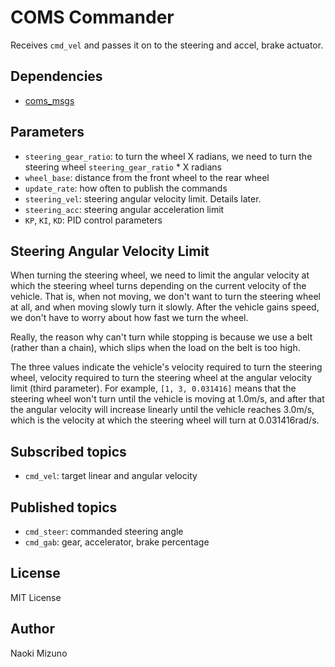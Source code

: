 # COMS Commander

Receives `cmd_vel` and passes it on to the steering and accel, brake actuator.

## Dependencies

- [coms_msgs](https://github.com/tado-aev/coms_msgs)

## Parameters

- `steering_gear_ratio`: to turn the wheel X radians, we need to turn the
  steering wheel `steering_gear_ratio` * X radians
- `wheel_base`: distance from the front wheel to the rear wheel
- `update_rate`: how often to publish the commands
- `steering_vel`: steering angular velocity limit. Details later.
- `steering_acc`: steering angular acceleration limit
- `KP`, `KI`, `KD`: PID control parameters

## Steering Angular Velocity Limit

When turning the steering wheel, we need to limit the angular velocity at
which the steering wheel turns depending on the current velocity of the
vehicle. That is, when not moving, we don't want to turn the steering wheel at
all, and when moving slowly turn it slowly. After the vehicle gains speed, we
don't have to worry about how fast we turn the wheel.

Really, the reason why can't turn while stopping is because we use a belt
(rather than a chain), which slips when the load on the belt is too high.

The three values indicate the vehicle's velocity required to turn the steering
wheel, velocity required to turn the steering wheel at the angular velocity
limit (third parameter). For example, `[1, 3, 0.031416]` means that the
steering wheel won't turn until the vehicle is moving at 1.0m/s, and after
that the angular velocity will increase linearly until the vehicle reaches
3.0m/s, which is the velocity at which the steering wheel will turn at
0.031416rad/s.

## Subscribed topics

- `cmd_vel`: target linear and angular velocity

## Published topics

- `cmd_steer`: commanded steering angle
- `cmd_gab`: gear, accelerator, brake percentage

## License

MIT License

## Author

Naoki Mizuno

